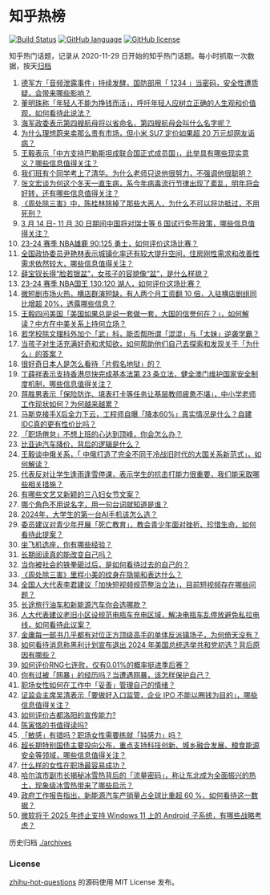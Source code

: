 # 知乎热榜
[![Build Status](https://github.com/ToWeLong/zhihu-hot-questions/workflows/CI/badge.svg)](https://github.com/ToWeLong/zhihu-hot-questions/actions)
[![GitHub language](https://img.shields.io/badge/language-golang-orange.svg)](https://golang.org/)
[![GitHub license](https://img.shields.io/github/license/ToWeLong/zhihu-hot-questions)](https://github.com/ToWeLong/zhihu-hot-questions/blob/main/LICENSE)

知乎热门话题，记录从 2020-11-29 日开始的知乎热门话题。每小时抓取一次数据，按天[归档](./archives)

<!-- BEGIN -->

1. [德军方「音频泄露事件」持续发酵，国防部用「 1234 」当密码，安全性遭质疑，会带来哪些影响？](https://www.zhihu.com/question/647283571)
1. [董明珠称「年轻人不能为挣钱而活」，呼吁年轻人应树立正确的人生观和价值观，如何看待此说法？](https://www.zhihu.com/question/646955947)
1. [海军政委表示第四艘航母将以省命名，第四艘航母会叫什么名字呢？](https://www.zhihu.com/question/647426690)
1. [为什么理想蔚来卖那么贵有市场，但小米 SU7 定价如果超 20 万元却网友诟病？](https://www.zhihu.com/question/645343103)
1. [王毅表示「中方支持巴勒斯坦成联合国正式成员国」，此举具有哪些现实意义？哪些信息值得关注？](https://www.zhihu.com/question/647430537)
1. [我们班有个同学考上了清华。为什么老师只说他很努力，不强调他很聪明？](https://www.zhihu.com/question/645000406)
1. [张文宏谈为何这个冬天一直生病，系今年病毒流行节律出现了紊乱，明年将会好转，还有哪些信息值得关注？](https://www.zhihu.com/question/647385090)
1. [《周处除三害》中，陈桂林除掉了那些大恶人，为什么不可以将功抵过，不用死刑？](https://www.zhihu.com/question/647078153)
1. [3 月 14 日- 11 月 30 日期间中国将对瑞士等 6 国试行免签政策，哪些信息值得关注？](https://www.zhihu.com/question/647432622)
1. [23-24 赛季 NBA雄鹿 90:125 勇士，如何评价这场比赛？](https://www.zhihu.com/question/647430024)
1. [全国政协委员尹艳林表示城镇化率还有较大提升空间，住房刚性需求和改善性需求依然较大，哪些信息值得关注？](https://www.zhihu.com/question/647428515)
1. [薛宝钗长得“脸若银盆”，女孩子的容貌像“盆”，是什么样貌？](https://www.zhihu.com/question/639708975)
1. [23-24 赛季 NBA国王 130:120 湖人，如何评价这场比赛？](https://www.zhihu.com/question/647434796)
1. [微短剧市场火热，横店群演短缺，有人两个月工资翻 10 倍，入驻横店剧组同比增超 20%，透露哪些信息？](https://www.zhihu.com/question/647422178)
1. [王毅四问美国「美国如果总是说一套做一套，大国的信誉何在？」，如何解读？中方在中美关系上持何立场？](https://www.zhihu.com/question/647430233)
1. [若学校除文理科外加个「武」科，能否帮所谓「混混」与「太妹」逆袭学霸？](https://www.zhihu.com/question/646616610)
1. [当孩子对生活充满好奇和求知欲，如何帮助他们自己去探索和发现关于「为什么」的答案？](https://www.zhihu.com/question/645603917)
1. [很好奇日本人是怎么看待「片假名地狱」的？](https://www.zhihu.com/question/629941450)
1. [丁薛祥表示支持香港尽快完成基本法第 23 条立法，健全澳门维护国家安全制度机制，哪些信息值得关注？](https://www.zhihu.com/question/647428804)
1. [蒋胜男表示「保险防诈、填表打卡等任务让基层教师疲惫不堪」，中小学老师工作现状如何？为何越来越累？](https://www.zhihu.com/question/646603701)
1. [马斯克接手X后全力下云，工程师自曝「降本60%」真实情况是什么？自建IDC真的更有性价比吗？](https://www.zhihu.com/question/647302109)
1. [「职场倦怠」不想上班的心达到顶峰，你会怎么办？](https://www.zhihu.com/question/646595513)
1. [比亚迪汽车降价，背后的逻辑是什么？](https://www.zhihu.com/question/645964142)
1. [王毅谈中俄关系，「 中俄打造了完全不同于冷战旧时代的大国关系新范式」，如何解读？](https://www.zhihu.com/question/647428631)
1. [代表反对让学生逢雨逢雪停课，表示学生的抗击打能力很重要，我们能采取哪些相关措施？](https://www.zhihu.com/question/647420136)
1. [有哪些文艺又新颖的三八妇女节文案？](https://www.zhihu.com/question/377355525)
1. [哪个角色不用说名字，用一句台词就知道是谁？](https://www.zhihu.com/question/645498396)
1. [2024年，⼤学⽣的第⼀台AI⼿机该怎么选？](https://www.zhihu.com/question/647337083)
1. [委员建议对青少年开展「死亡教育」，教会青少年面对挫折、珍惜生命，如何看待此提案？](https://www.zhihu.com/question/647281140)
1. [坐飞机选座，你有哪些经验？](https://www.zhihu.com/question/647003820)
1. [长期阅读真的能改变自己吗？](https://www.zhihu.com/question/641916768)
1. [当你被社会的铁拳砸过后，是如何看待过去的自己的？](https://www.zhihu.com/question/563463113)
1. [《周处除三害》里程小美的纹身在隐喻和表达什么？](https://www.zhihu.com/question/647234964)
1. [全国人大代表李君建议「加快短视频规范整治立法」，目前短视频存在哪些问题？](https://www.zhihu.com/question/647420242)
1. [长途旅行油车和新能源汽车你会选哪款？](https://www.zhihu.com/question/646652594)
1. [人大代表建议老旧小区设规范电瓶车充电区域，解决电瓶车乱停放避免私拉电线，如何看待此议案？](https://www.zhihu.com/question/647343585)
1. [金庸每一部书几乎都有对位正方顶级高手的单体反派镇场子，为何倚天没有？](https://www.zhihu.com/question/640568825)
1. [如何看待消息称黑利计划宣布退出 2024 年美国总统选举共和党初选？背后原因有哪些？](https://www.zhihu.com/question/647367276)
1. [如何评价RNG七连败，仅有0.01%的概率挺进季后赛？](https://www.zhihu.com/question/647347514)
1. [你有过被「网暴」的经历吗？当遭遇网暴，该怎样保护自己？](https://www.zhihu.com/question/646639697)
1. [职场女性如何在工作中「妥善」管理自己的情绪？](https://www.zhihu.com/question/645935265)
1. [证监会主席吴清表示「要做好入口监管，企业 IPO 不能以圈钱为目的」，哪些信息值得关注？](https://www.zhihu.com/question/647334470)
1. [如何评价古都洛阳的宣传能力?](https://www.zhihu.com/question/495006593)
1. [陈寅恪的书值得读吗?](https://www.zhihu.com/question/644304178)
1. [「敏感」有错吗？职场女性需要练就「钝感力」吗？](https://www.zhihu.com/question/645935300)
1. [超长期特别国债主要投向公布，重点支持科技创新、城乡融合发展、粮食能源安全等领域，哪些信息值得关注？](https://www.zhihu.com/question/647422172)
1. [什么样的女性在职场最容易成功？](https://www.zhihu.com/question/647016485)
1. [哈尔滨市副市长揭秘冰雪热背后的「流量密码」，称让东北成为全面振兴的热土，现象级冰雪热带来了哪些启示？](https://www.zhihu.com/question/647421749)
1. [政府工作报告指出，新能源汽车产销量占全球比重超 60 %，如何看待这一数据？](https://www.zhihu.com/question/647107570)
1. [微软将于 2025 年终止支持 Windows 11 上的 Android 子系统，有哪些战略考虑？](https://www.zhihu.com/question/647289775)

<!-- END -->

历史归档 [./archives](./archives)


### License
[zhihu-hot-questions](https://github.com/towelong/zhihu-hot-questions) 的源码使用 MIT License 发布。